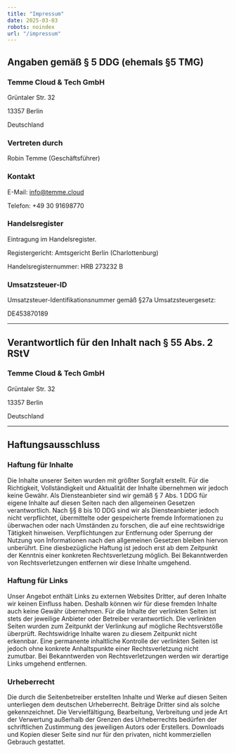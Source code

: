 ```yaml
---
title: "Impressum"
date: 2025-03-03
robots: noindex
url: "/impressum"
---
```


## Angaben gemäß § 5 DDG (ehemals §5 TMG)

### Temme Cloud & Tech GmbH

Grüntaler Str. 32

13357 Berlin

Deutschland

### Vertreten durch

Robin Temme (Geschäftsführer)

### Kontakt

E-Mail: [info@temme.cloud](mailto:info@temme.cloud)

Telefon: +49 30 91698770

### Handelsregister

Eintragung im Handelsregister.

Registergericht: Amtsgericht Berlin (Charlottenburg)

Handelsregisternummer: HRB 273232 B

### Umsatzsteuer-ID

Umsatzsteuer-Identifikationsnummer gemäß §27a Umsatzsteuergesetz:

DE453870189

---

## Verantwortlich für den Inhalt nach § 55 Abs. 2 RStV

### Temme Cloud & Tech GmbH
Grüntaler Str. 32

13357 Berlin

Deutschland

---

## Haftungsausschluss

### Haftung für Inhalte

Die Inhalte unserer Seiten wurden mit größter Sorgfalt erstellt. Für die Richtigkeit, Vollständigkeit und Aktualität der Inhalte übernehmen wir jedoch keine Gewähr. Als Diensteanbieter sind wir gemäß § 7 Abs. 1 DDG für eigene Inhalte auf diesen Seiten nach den allgemeinen Gesetzen verantwortlich. Nach §§ 8 bis 10 DDG sind wir als Diensteanbieter jedoch nicht verpflichtet, übermittelte oder gespeicherte fremde Informationen zu überwachen oder nach Umständen zu forschen, die auf eine rechtswidrige Tätigkeit hinweisen. Verpflichtungen zur Entfernung oder Sperrung der Nutzung von Informationen nach den allgemeinen Gesetzen bleiben hiervon unberührt. Eine diesbezügliche Haftung ist jedoch erst ab dem Zeitpunkt der Kenntnis einer konkreten Rechtsverletzung möglich. Bei Bekanntwerden von Rechtsverletzungen entfernen wir diese Inhalte umgehend.

### Haftung für Links

Unser Angebot enthält Links zu externen Websites Dritter, auf deren Inhalte wir keinen Einfluss haben. Deshalb können wir für diese fremden Inhalte auch keine Gewähr übernehmen. Für die Inhalte der verlinkten Seiten ist stets der jeweilige Anbieter oder Betreiber verantwortlich. Die verlinkten Seiten wurden zum Zeitpunkt der Verlinkung auf mögliche Rechtsverstöße überprüft. Rechtswidrige Inhalte waren zu diesem Zeitpunkt nicht erkennbar. Eine permanente inhaltliche Kontrolle der verlinkten Seiten ist jedoch ohne konkrete Anhaltspunkte einer Rechtsverletzung nicht zumutbar. Bei Bekanntwerden von Rechtsverletzungen werden wir derartige Links umgehend entfernen.

### Urheberrecht

Die durch die Seitenbetreiber erstellten Inhalte und Werke auf diesen Seiten unterliegen dem deutschen Urheberrecht. Beiträge Dritter sind als solche gekennzeichnet. Die Vervielfältigung, Bearbeitung, Verbreitung und jede Art der Verwertung außerhalb der Grenzen des Urheberrechts bedürfen der schriftlichen Zustimmung des jeweiligen Autors oder Erstellers. Downloads und Kopien dieser Seite sind nur für den privaten, nicht kommerziellen Gebrauch gestattet.
